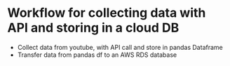 # Workflow for collecting data with API and storing in a cloud DB

- Collect data from youtube, with API call and store in pandas Dataframe
- Transfer data from pandas df to an AWS RDS database
